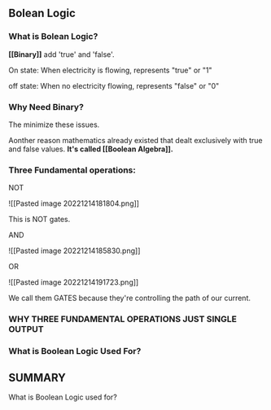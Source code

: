 ## Bolean Logic

### What is Bolean Logic?

**[[Binary]]** add 'true' and 'false'.

On state: When electricity is flowing, represents "true" or "1"

off state: When no electricity flowing, represents "false" or "0"

### Why Need Binary?

The minimize these issues.

Aonther reason mathematics already existed that dealt exclusively with true and false values. **It's called [[Boolean Algebra]].**

### **Three Fundamental operations:**

NOT

![[Pasted image 20221214181804.png]]

This is NOT gates.

AND

![[Pasted image 20221214185830.png]]

OR

![[Pasted image 20221214191723.png]]

We call them GATES because they're controlling the path of our current.

### **WHY THREE FUNDAMENTAL OPERATIONS JUST SINGLE OUTPUT**

### What is Boolean Logic Used For?

## SUMMARY

What is Boolean Logic used for?
